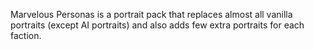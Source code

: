 Marvelous Personas is a portrait pack that replaces almost all vanilla portraits (except AI portraits) and also adds few extra portraits for each faction.
